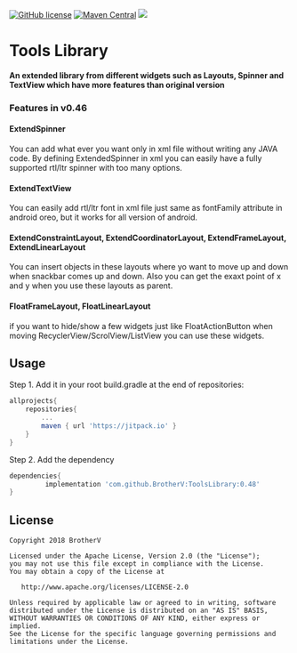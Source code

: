 [![GitHub license](https://img.shields.io/github/license/dcendents/android-maven-gradle-plugin.svg)](http://www.apache.org/licenses/LICENSE-2.0.html)
[![Maven Central](https://img.shields.io/maven-central/v/com.github.dcendents/android-maven-gradle-plugin.svg)](http://search.maven.org/#search%7Cga%7C1%7Ca%3A%22android-maven-gradle-plugin%22)
[![](https://jitpack.io/v/BrotherV/ToolsLibrary.svg)](https://jitpack.io/#BrotherV/ToolsLibrary)
# Tools Library
**An extended library from different widgets such as Layouts, Spinner and TextView which have more features than original version**
### Features in v0.46

#### ExtendSpinner
You can add what ever you want only in xml file without writing any JAVA code. By defining ExtendedSpinner in xml you can easily have a fully supported rtl/ltr spinner with too many options.

#### ExtendTextView
You can easily add rtl/ltr font in xml file just same as fontFamily attribute in android oreo, but it works for all version of android.

#### ExtendConstraintLayout, ExtendCoordinatorLayout, ExtendFrameLayout, ExtendLinearLayout
You can insert objects in these layouts where yo want to move up and down when snackbar comes up and down. Also you can get the exaxt point of x and y when you use these layouts as parent.

#### FloatFrameLayout, FloatLinearLayout
if you want to hide/show a few widgets just like FloatActionButton when moving RecyclerView/ScrolView/ListView you can use these widgets.

## Usage

Step 1. Add it in your root build.gradle at the end of repositories:
```Groovy
allprojects{
	repositories{
		...
		maven { url 'https://jitpack.io' }
	}
}
```
Step 2. Add the dependency
```Groovy
dependencies{
	     implementation 'com.github.BrotherV:ToolsLibrary:0.48'
}
```

## License
```
Copyright 2018 BrotherV

Licensed under the Apache License, Version 2.0 (the "License");
you may not use this file except in compliance with the License.
You may obtain a copy of the License at

   http://www.apache.org/licenses/LICENSE-2.0

Unless required by applicable law or agreed to in writing, software
distributed under the License is distributed on an "AS IS" BASIS,
WITHOUT WARRANTIES OR CONDITIONS OF ANY KIND, either express or implied.
See the License for the specific language governing permissions and
limitations under the License.
```

